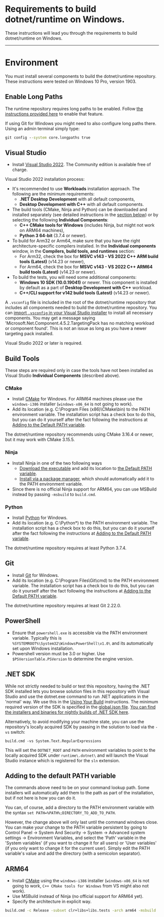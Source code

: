Requirements to build dotnet/runtime on Windows.
========================

These instructions will lead you through the requirements to build dotnet/runtime on Windows.

----------------
# Environment

You must install several components to build the dotnet/runtime repository. These instructions were tested on Windows 10 Pro, version 1903.

## Enable Long Paths

The runtime repository requires long paths to be enabled. Follow [the instructions provided here](https://docs.microsoft.com/en-us/windows/win32/fileio/maximum-file-path-limitation#enable-long-paths-in-windows-10-version-1607-and-later) to enable that feature.

If using Git for Windows you might need to also configure long paths there. Using an admin terminal simply type:
```cmd
git config --system core.longpaths true
```

## Visual Studio

- Install [Visual Studio 2022](https://visualstudio.microsoft.com/downloads/). The Community edition is available free of charge.

Visual Studio 2022 installation process:
- It's recommended to use **Workloads** installation approach. The following are the minimum requirements:
  - **.NET Desktop Development** with all default components,
  - **Desktop Development with C++** with all default components.
- The build tools (CMake, Ninja and Python) can be downloaded and installed separately (see detailed instructions in the [section below](#build-tools)) or by selecting the following **Individual Components**:
  - **C++ CMake tools for Windows** (includes Ninja, but might not work on ARM64 machines),
  - **Python 3 64-bit** (3.7.4 or newer).
- To build for Arm32 or Arm64, make sure that you have the right architecture-specific compilers installed. In the **Individual components** window, in the **Compilers, build tools, and runtimes** section:
  - For Arm32, check the box for **MSVC v143 - VS 2022 C++ ARM build tools (Latest)** (v14.23 or newer),
  - For Arm64, check the box for **MSVC v143 - VS 2022 C++ ARM64 build tools (Latest)** (v14.23 or newer).
- To build the tests, you will need some additional components:
  - **Windows 10 SDK (10.0.19041)** or newer. This component is installed by default as a part of **Desktop Development with C++** workload.
  - **C++/CLI support for v142 build tools (Latest)** (v14.23 or newer).

A `.vsconfig` file is included in the root of the dotnet/runtime repository that includes all components needed to build the dotnet/runtime repository. You can [import `.vsconfig` in your Visual Studio installer](https://docs.microsoft.com/en-us/visualstudio/install/import-export-installation-configurations?view=vs-2022#import-a-configuration) to install all necessary components. You may get a message saying  'Microsoft.Net.Component.4.5.2.TargetingPack has no matching workload or component found'. This is not an issue as long as you have a newer targeting pack installed.

Visual Studio 2022 or later is required.

## Build Tools

These steps are required only in case the tools have not been installed as Visual Studio **Individual Components** (described above).

### CMake

- Install [CMake](https://cmake.org/download) for Windows. For ARM64 machines please use the `windows-i386` installer (`windows-x86_64` is not going to work).
- Add its location (e.g. C:\Program Files (x86)\CMake\bin) to the PATH environment variable.
  The installation script has a check box to do this, but you can do it yourself after the fact following the instructions at [Adding to the Default PATH variable](#adding-to-the-default-path-variable).

The dotnet/runtime repository recommends using CMake 3.16.4 or newer, but it may work with CMake 3.15.5.

### Ninja

- Install Ninja in one of the two following ways
  - [Download the executable](https://github.com/ninja-build/ninja/releases) and add its location to [the Default PATH variable](#adding-to-the-default-path-variable).
  - [Install via a package manager](https://github.com/ninja-build/ninja/wiki/Pre-built-Ninja-packages), which should automatically add it to the PATH environment variable.
- Since there is no official Ninja support for ARM64, you can use MSBuild instead by passing `-msbuild` to `build.cmd`.

### Python

- Install [Python](https://www.python.org/downloads/) for Windows.
- Add its location (e.g. C:\Python*\) to the PATH environment variable.
  The installation script has a check box to do this, but you can do it yourself after the fact following the instructions at [Adding to the Default PATH variable](#adding-to-the-default-path-variable).

The dotnet/runtime repository requires at least Python 3.7.4.

## Git

- Install [Git](https://git-for-windows.github.io/) for Windows.
- Add its location (e.g. C:\Program Files\Git\cmd) to the PATH environment variable.
  The installation script has a check box to do this, but you can do it yourself after the fact following the instructions at [Adding to the Default PATH variable](#adding-to-the-default-path-variable).

The dotnet/runtime repository requires at least Git 2.22.0.

## PowerShell

- Ensure that `powershell.exe` is accessible via the PATH environment variable. Typically this is `%SYSTEMROOT%\System32\WindowsPowerShell\v1.0\` and its automatically set upon Windows installation.
- Powershell version must be 3.0 or higher. Use `$PSVersionTable.PSVersion` to determine the engine version.

## .NET SDK

While not strictly needed to build or test this repository, having the .NET SDK installed lets you browse solution files in this repository with Visual Studio and use the dotnet.exe command to run .NET applications in the 'normal' way.
We use this in the [Using Your Build](../testing/using-your-build.md) instructions.
The minimum required version of the SDK is specified in the [global.json file](https://github.com/dotnet/runtime/blob/main/global.json#L3). [You can find the installers and binaries for nightly builds of .NET SDK here](https://github.com/dotnet/installer#installers-and-binaries).

Alternatively, to avoid modifying your machine state, you can use the repository's locally acquired SDK by passing in the solution to load via the `-vs` switch:

```
build.cmd -vs System.Text.RegularExpressions
```

This will set the `DOTNET_ROOT` and `PATH` environment variables to point to the locally acquired SDK under `runtime\.dotnet\` and will launch the Visual Studio instance which is registered for the `sln` extension.

## Adding to the default PATH variable

The commands above need to be on your command lookup path.   Some installers will automatically add them to the path as part of the installation, but if not here is how you can do it.

You can, of course, add a directory to the PATH environment variable with the syntax `set PATH=%PATH%;DIRECTORY_TO_ADD_TO_PATH`.

However, the change above will only last until the command windows close.
You can make your change to the PATH variable persistent by going to  Control Panel -> System And Security -> System -> Advanced system settings -> Environment Variables,
and select the 'Path' variable in the 'System variables' (if you want to change it for all users) or 'User variables' (if you only want to change it for the current user).
Simply edit the PATH variable's value and add the directory (with a semicolon separator).

## ARM64

- Install [CMake](https://cmake.org/download) using the `windows-i386` installer (`windows-x86_64` is not going to work, `C++ CMake tools for Windows` from VS might also not work).
- Use MSBuild instead of Ninja (no official support for ARM64 yet).
- Specify the architecture in explicit way.

```cmd
build.cmd -c Release -subset clr+libs+libs.tests -arch arm64 -msbuild
```
